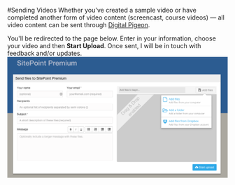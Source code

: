 #Sending Videos
Whether you've created a sample video or have completed another form of video content (screencast, course videos) — all video content can be sent through [Digital Pigeon](http://bit.ly/1K52UGY).

You'll be redirected to the page below. Enter in your information, choose your video and then **Start Upload**. Once sent, I will be in touch with feedback and/or updates.
![](Images/DigitalPigeon.png)